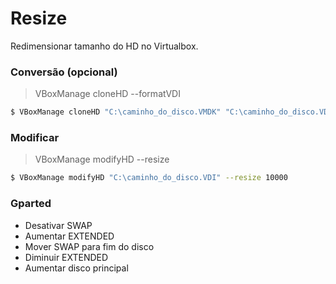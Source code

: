 # Resize

Redimensionar tamanho do HD no Virtualbox.

### Conversão (opcional)
> VBoxManage cloneHD <caminho do disco> <caminho do novo disco> --formatVDI
```sh
$ VBoxManage cloneHD "C:\caminho_do_disco.VMDK" "C:\caminho_do_disco.VDI" --formatVDI
```

### Modificar
> VBoxManage modifyHD <caminho do disco> --resize <tamanho em GB>
```sh
$ VBoxManage modifyHD "C:\caminho_do_disco.VDI" --resize 10000
```
### Gparted
* Desativar SWAP
* Aumentar EXTENDED
* Mover SWAP para fim do disco
* Diminuir EXTENDED
* Aumentar disco principal
